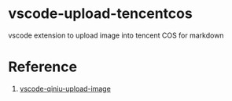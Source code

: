 # vscode-upload-tencentcos

vscode extension to upload image into tencent COS for markdown 


# Reference
1. [vscode-qiniu-upload-image](https://github.com/yscoder/vscode-qiniu-upload-image.git)